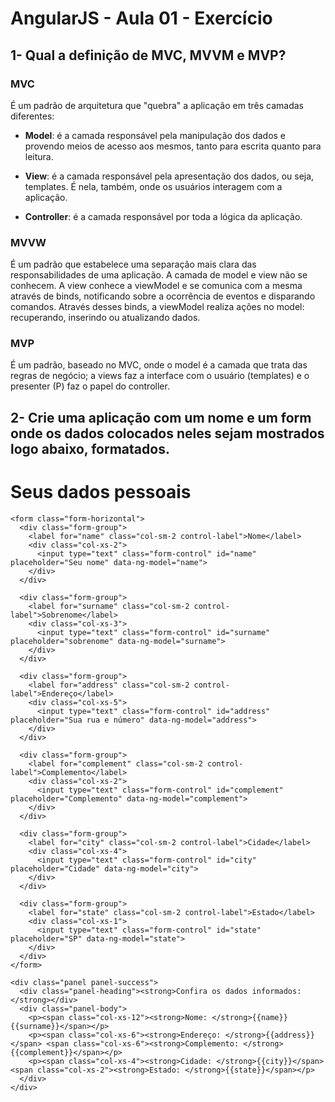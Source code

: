 # AngularJS - Aula 01 - Exercício

## 1- Qual a definição de MVC, MVVM e MVP?

### MVC

É um padrão de arquitetura que "quebra" a aplicação em três camadas diferentes:

- **Model**: é a camada responsável pela manipulação dos dados e provendo meios de acesso aos mesmos, tanto para escrita quanto para leitura.

- **View**: é a camada responsável pela apresentação dos dados, ou seja, templates. É nela, também, onde os usuários interagem com a aplicação.

- **Controller**: é a camada responsável por toda a lógica da aplicação.

### MVVW

É um padrão que estabelece uma separação mais clara das responsabilidades de uma aplicação. A camada de model e view não se conhecem. A view conhece a viewModel e se comunica com a mesma através de binds, notificando sobre a ocorrência de eventos e disparando comandos. Através desses binds, a viewModel realiza ações no model: recuperando, inserindo ou atualizando dados.

### MVP

É um padrão, baseado no MVC, onde o model é a camada que trata das regras de negócio; a views faz a interface com o usuário (templates) e o presenter (P) faz o papel do controller.

## 2- Crie uma aplicação com um nome e um form onde os dados colocados neles sejam mostrados logo abaixo, formatados.

<!DOCTYPE html>
<html lang="en">
<head>
  <meta charset="UTF-8">
  <title>Exercício 01 - Angular</title>
  <link href='https://fonts.googleapis.com/css?family=Roboto:400,300,500,700,900|Open+Sans:400,600,700,800' rel='stylesheet' type='text/css'>
  <link rel="stylesheet" href="https://maxcdn.bootstrapcdn.com/bootstrap/3.3.6/css/bootstrap.min.css" integrity="sha384-1q8mTJOASx8j1Au+a5WDVnPi2lkFfwwEAa8hDDdjZlpLegxhjVME1fgjWPGmkzs7" crossorigin="anonymous">
  <link rel="stylesheet" href="style.css">
</head>
<body data-ng-app="address-book">
  <div class="container">
    <h1 class="page-title">Seus dados pessoais</h1>

    <form class="form-horizontal">
      <div class="form-group">
        <label for="name" class="col-sm-2 control-label">Nome</label>
        <div class="col-xs-2">
          <input type="text" class="form-control" id="name" placeholder="Seu nome" data-ng-model="name">
        </div>
      </div>

      <div class="form-group">
        <label for="surname" class="col-sm-2 control-label">Sobrenome</label>
        <div class="col-xs-3">
          <input type="text" class="form-control" id="surname" placeholder="sobrenome" data-ng-model="surname">
        </div>
      </div>

      <div class="form-group">
        <label for="address" class="col-sm-2 control-label">Endereço</label>
        <div class="col-xs-5">
          <input type="text" class="form-control" id="address" placeholder="Sua rua e número" data-ng-model="address">
        </div>
      </div>

      <div class="form-group">
        <label for="complement" class="col-sm-2 control-label">Complemento</label>
        <div class="col-xs-2">
          <input type="text" class="form-control" id="complement" placeholder="Complemento" data-ng-model="complement">
        </div>
      </div>

      <div class="form-group">
        <label for="city" class="col-sm-2 control-label">Cidade</label>
        <div class="col-xs-4">
          <input type="text" class="form-control" id="city" placeholder="Cidade" data-ng-model="city">
        </div>
      </div>

      <div class="form-group">
        <label for="state" class="col-sm-2 control-label">Estado</label>
        <div class="col-xs-1">
          <input type="text" class="form-control" id="state" placeholder="SP" data-ng-model="state">
        </div>
      </div>
    </form>

    <div class="panel panel-success">
      <div class="panel-heading"><strong>Confira os dados informados:</strong></div>
      <div class="panel-body">
        <p><span class="col-xs-12"><strong>Nome: </strong>{{name}} {{surname}}</span></p>
        <p><span class="col-xs-6"><strong>Endereço: </strong>{{address}}</span> <span class="col-xs-6"><strong>Complemento: </strong>{{complement}}</span></p>
        <p><span class="col-xs-4"><strong>Cidade: </strong>{{city}}</span> <span class="col-xs-2"><strong>Estado: </strong>{{state}}</span></p>
      </div>
    </div>
  </div>
  <script src="angular.min.js"></script>
  <script>
    angular.module('address-book', []);
  </script>
</body>

</html>